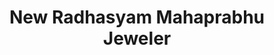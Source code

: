 ---
title: "New Radhasyam Mahaprabhu Jeweler"
url: /haldia/new-radhasyam-mahaprabhu-jeweler/
shop: jewelry
---